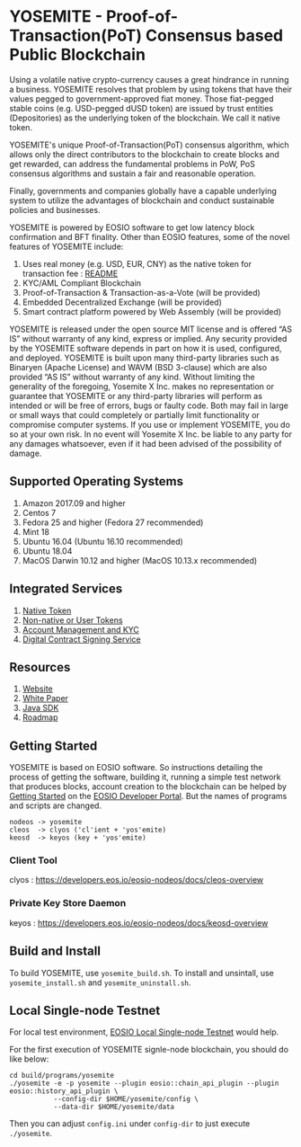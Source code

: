 # YOSEMITE - Proof-of-Transaction(PoT) Consensus based Public Blockchain

<!-- [![Build status](https://badge.buildkite.com/370fe5c79410f7d695e4e34c500b4e86e3ac021c6b1f739e20.svg?branch=master)](https://buildkite.com/EOSIO/eosio) -->

Using a volatile native crypto-currency causes a great hindrance in running a business. YOSEMITE resolves that problem by using tokens that have their values pegged to government-approved fiat money. Those fiat-pegged stable coins (e.g. USD-pegged dUSD token) are issued by trust entities (Depositories) as the underlying token of the blockchain. We call it native token.

YOSEMITE's unique Proof-of-Transaction(PoT) consensus algorithm, which allows only the direct contributors to the blockchain to create blocks and get rewarded, can address the fundamental problems in PoW, PoS consensus algorithms and sustain a fair and reasonable operation.

Finally, governments and companies globally have a capable underlying system to utilize the advantages of blockchain and conduct sustainable policies and businesses.

YOSEMITE is powered by EOSIO software to get low latency block confirmation and BFT finality. Other than EOSIO features, some of the novel features of YOSEMITE include:

1. Uses real money (e.g. USD, EUR, CNY) as the native token for transaction fee : [README](contracts/yx.ntoken/README.md)
1. KYC/AML Compliant Blockchain
1. Proof-of-Transaction & Transaction-as-a-Vote (will be provided)
1. Embedded Decentralized Exchange (will be provided)
1. Smart contract platform powered by Web Assembly (will be provided)

YOSEMITE is released under the open source MIT license and is offered “AS IS” without warranty of any kind, express or implied. Any security provided by the YOSEMITE software depends in part on how it is used, configured, and deployed. YOSEMITE is built upon many third-party libraries such as Binaryen (Apache License) and WAVM (BSD 3-clause) which are also provided “AS IS” without warranty of any kind. Without limiting the generality of the foregoing, Yosemite X Inc. makes no representation or guarantee that YOSEMITE or any third-party libraries will perform as intended or will be free of errors, bugs or faulty code. Both may fail in large or small ways that could completely or partially limit functionality or compromise computer systems. If you use or implement YOSEMITE, you do so at your own risk. In no event will Yosemite X Inc. be liable to any party for any damages whatsoever, even if it had been advised of the possibility of damage.  

## Supported Operating Systems
1. Amazon 2017.09 and higher
2. Centos 7
3. Fedora 25 and higher (Fedora 27 recommended)
4. Mint 18
5. Ubuntu 16.04 (Ubuntu 16.10 recommended)
6. Ubuntu 18.04
7. MacOS Darwin 10.12 and higher (MacOS 10.13.x recommended)

## Integrated Services
1. [Native Token](contracts/yx.ntoken/README.md)
1. [Non-native or User Tokens](contracts/yx.token/README.md)
1. [Account Management and KYC](contracts/yx.identity/README.md)
1. [Digital Contract Signing Service](contracts/yx.dcontract/README.md)

## Resources
1. [Website](https://yosemitex.com)
1. [White Paper](https://yosemitex.com/documents/YOSEMITE_Blockchain_Technical_White_Paper_201802a.pdf)
1. [Java SDK](https://github.com/YosemiteLabs/yosemite-j)
1. [Roadmap](roadmap.md)

<a name="gettingstarted"></a>
## Getting Started
YOSEMITE is based on EOSIO software. So instructions detailing the process of getting the software, building it, running a simple test network that produces blocks, account creation to the blockchain can be helped by [Getting Started](https://developers.eos.io/eosio-nodeos/docs/overview-1) on the [EOSIO Developer Portal](https://developers.eos.io).
But the names of programs and scripts are changed.
```
nodeos -> yosemite
cleos  -> clyos ('cl'ient + 'yos'emite)
keosd  -> keyos (key + 'yos'emite)
```
### Client Tool
clyos : https://developers.eos.io/eosio-nodeos/docs/cleos-overview

### Private Key Store Daemon
keyos : https://developers.eos.io/eosio-nodeos/docs/keosd-overview

## Build and Install
To build YOSEMITE, use `yosemite_build.sh`. To install and unsintall, use `yosemite_install.sh` and `yosemite_uninstall.sh`.

## Local Single-node Testnet
For local test environment, [EOSIO Local Single-node Testnet](https://developers.eos.io/eosio-nodeos/docs/local-single-node-testnet) would help.

For the first execution of YOSEMITE signle-node blockchain, you should do like below:
```
cd build/programs/yosemite
./yosemite -e -p yosemite --plugin eosio::chain_api_plugin --plugin eosio::history_api_plugin \
           --config-dir $HOME/yosemite/config \
           --data-dir $HOME/yosemite/data
```
Then you can adjust `config.ini` under `config-dir` to just execute `./yosemite`.

